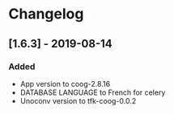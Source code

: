 # Changelog

## [1.6.3] - 2019-08-14

### Added

- App version to coog-2.8.16
- DATABASE LANGUAGE to French for celery
- Unoconv version to tfk-coog-0.0.2
